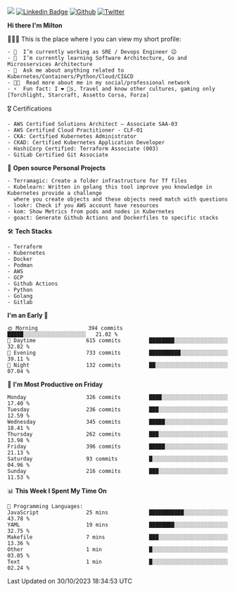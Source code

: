 ![](https://komarev.com/ghpvc/?username=miltlima&color=blueviolet) [![Linkedin Badge](https://img.shields.io/badge/-LinkedIn-blue?style=flat-square&logo=Linkedin&logoColor=white&link=https://www.linkedin.com/in/miltonlimaj/)](https://www.linkedin.com/in/miltonlimaj/) [![Github](https://img.shields.io/github/followers/miltlima?style=social)](https://github.com/miltlima?tab=followers) [![Twitter](https://img.shields.io/twitter/follow/milt_lima?style=social)](https://twitter.com/milt_lima)
 


     
**Hi there I'm Milton**

👨🏽‍💻 This is the place where I you can view my short profile:
```text
- 🔭  I’m currently working as SRE / Devops Engineer 😉
- 🌱  I’m currently learning Software Architecture, Go and Microsservices Architecture
- 💬  Ask me about anything related to Kubernetes/Containers/Python/Cloud/CI&CD
- 👨‍💻  Read more about me in my social/professional network
- ⚡  Fun fact: I ❤️ 🐶s, Travel and know other cultures, gaming only [Torchlight, Starcraft, Assetto Corsa, Forza]
```
🎖 Certifications
```text
- AWS Certified Solutions Architect – Associate SAA-03
- AWS Certified Cloud Practitioner - CLF-01
- CKA: Certified Kubernetes Administrator
- CKAD: Certified Kubernetes Application Developer
- HashiCorp Certified: Terraform Associate (003)
- GitLab Certified Git Associate
```
📐 **Open source Personal Projects**

```text
- Terramagic: Create a folder infrastructure for Tf files
- Kubelearn: Written in golang this tool improve you knowledge in Kubernetes provide a challenge
  where you create objects and these objects need match with questions
- lookr: Check if you AWS account have resources
- kom: Show Metrics from pods and nodes in Kubernetes
- goact: Generate Github Actions and Dockerfiles to specific stacks
```
🛠 **Tech Stacks**

```text
- Terraform
- Kubernetes
- Docker
- Podman
- AWS
- GCP
- Github Actions
- Python
- Golang
- Gitlab
```         

<!--START_SECTION:waka-->
**I'm an Early 🐤** 

```text
🌞 Morning                394 commits         █████░░░░░░░░░░░░░░░░░░░░   21.02 % 
🌆 Daytime                615 commits         ████████░░░░░░░░░░░░░░░░░   32.82 % 
🌃 Evening                733 commits         ██████████░░░░░░░░░░░░░░░   39.11 % 
🌙 Night                  132 commits         ██░░░░░░░░░░░░░░░░░░░░░░░   07.04 % 
```
📅 **I'm Most Productive on Friday** 

```text
Monday                   326 commits         ████░░░░░░░░░░░░░░░░░░░░░   17.40 % 
Tuesday                  236 commits         ███░░░░░░░░░░░░░░░░░░░░░░   12.59 % 
Wednesday                345 commits         █████░░░░░░░░░░░░░░░░░░░░   18.41 % 
Thursday                 262 commits         ███░░░░░░░░░░░░░░░░░░░░░░   13.98 % 
Friday                   396 commits         █████░░░░░░░░░░░░░░░░░░░░   21.13 % 
Saturday                 93 commits          █░░░░░░░░░░░░░░░░░░░░░░░░   04.96 % 
Sunday                   216 commits         ███░░░░░░░░░░░░░░░░░░░░░░   11.53 % 
```


📊 **This Week I Spent My Time On** 

```text
💬 Programming Languages: 
JavaScript               25 mins             ███████████░░░░░░░░░░░░░░   43.78 % 
YAML                     19 mins             ████████░░░░░░░░░░░░░░░░░   32.75 % 
Makefile                 7 mins              ███░░░░░░░░░░░░░░░░░░░░░░   13.36 % 
Other                    1 min               █░░░░░░░░░░░░░░░░░░░░░░░░   03.05 % 
Text                     1 min               █░░░░░░░░░░░░░░░░░░░░░░░░   02.24 % 
```


 Last Updated on 30/10/2023 18:34:53 UTC
<!--END_SECTION:waka-->
